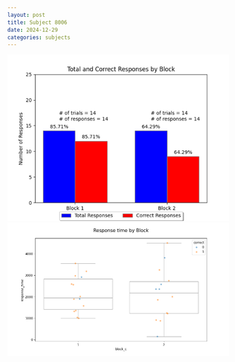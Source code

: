 ```yaml
---
layout: post
title: Subject 8006
date: 2024-12-29
categories: subjects
---
```


![](data/8006/run-4/8006_ATS_responses.png)
![](data/8006/run-4/8006_ATS_rt.png)
